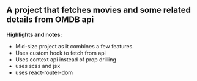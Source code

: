 ## A project that fetches movies and some related details from OMDB api

**Highlights and notes:**

- Mid-size project as it combines a few features.
- Uses custom hook to fetch from api
- Uses context api instead of prop drilling
- uses scss and jsx
- uses react-router-dom
